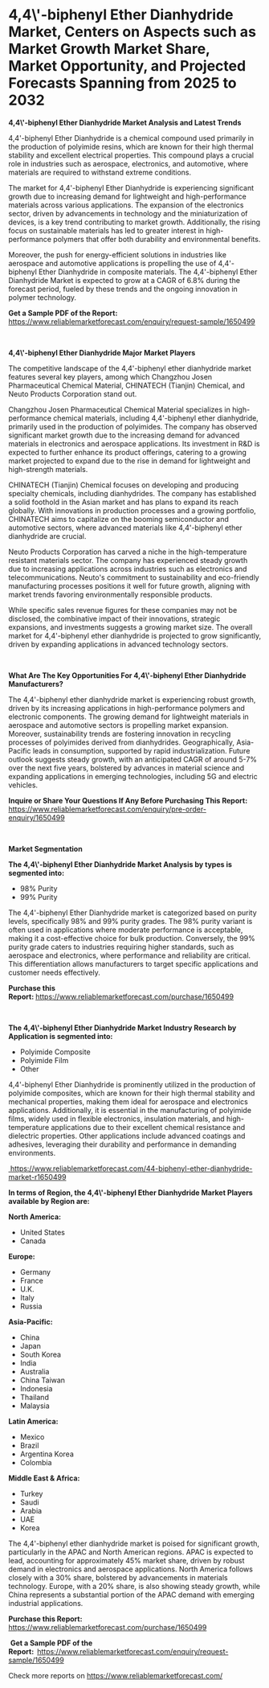 <p><h1>4,4\'-biphenyl Ether Dianhydride Market, Centers on Aspects such as Market Growth Market Share, Market Opportunity, and Projected Forecasts Spanning from 2025 to 2032</h1></p><p><strong>4,4\'-biphenyl Ether Dianhydride Market Analysis and Latest Trends</strong></p>
<p><p>4,4'-biphenyl Ether Dianhydride is a chemical compound used primarily in the production of polyimide resins, which are known for their high thermal stability and excellent electrical properties. This compound plays a crucial role in industries such as aerospace, electronics, and automotive, where materials are required to withstand extreme conditions.</p><p>The market for 4,4'-biphenyl Ether Dianhydride is experiencing significant growth due to increasing demand for lightweight and high-performance materials across various applications. The expansion of the electronics sector, driven by advancements in technology and the miniaturization of devices, is a key trend contributing to market growth. Additionally, the rising focus on sustainable materials has led to greater interest in high-performance polymers that offer both durability and environmental benefits.</p><p>Moreover, the push for energy-efficient solutions in industries like aerospace and automotive applications is propelling the use of 4,4'-biphenyl Ether Dianhydride in composite materials. The 4,4'-biphenyl Ether Dianhydride Market is expected to grow at a CAGR of 6.8% during the forecast period, fueled by these trends and the ongoing innovation in polymer technology.</p></p>
<p><strong>Get a Sample PDF of the Report:&nbsp;</strong> <a href="https://www.reliablemarketforecast.com/enquiry/request-sample/1650499?utm_campaign=3046&utm_medium=2&utm_source=Github&utm_content=ia&utm_term=23032025&utm_id=44-biphenyl-ether-dianhydride">https://www.reliablemarketforecast.com/enquiry/request-sample/1650499</a></p>
<p>&nbsp;</p>
<p><strong>4,4\'-biphenyl Ether Dianhydride Major Market Players</strong></p>
<p><p>The competitive landscape of the 4,4'-biphenyl ether dianhydride market features several key players, among which Changzhou Josen Pharmaceutical Chemical Material, CHINATECH (Tianjin) Chemical, and Neuto Products Corporation stand out.</p><p>Changzhou Josen Pharmaceutical Chemical Material specializes in high-performance chemical materials, including 4,4'-biphenyl ether dianhydride, primarily used in the production of polyimides. The company has observed significant market growth due to the increasing demand for advanced materials in electronics and aerospace applications. Its investment in R&D is expected to further enhance its product offerings, catering to a growing market projected to expand due to the rise in demand for lightweight and high-strength materials.</p><p>CHINATECH (Tianjin) Chemical focuses on developing and producing specialty chemicals, including dianhydrides. The company has established a solid foothold in the Asian market and has plans to expand its reach globally. With innovations in production processes and a growing portfolio, CHINATECH aims to capitalize on the booming semiconductor and automotive sectors, where advanced materials like 4,4'-biphenyl ether dianhydride are crucial.</p><p>Neuto Products Corporation has carved a niche in the high-temperature resistant materials sector. The company has experienced steady growth due to increasing applications across industries such as electronics and telecommunications. Neuto's commitment to sustainability and eco-friendly manufacturing processes positions it well for future growth, aligning with market trends favoring environmentally responsible products.</p><p>While specific sales revenue figures for these companies may not be disclosed, the combinative impact of their innovations, strategic expansions, and investments suggests a growing market size. The overall market for 4,4'-biphenyl ether dianhydride is projected to grow significantly, driven by expanding applications in advanced technology sectors.</p></p>
<p>&nbsp;</p>
<p><strong>What Are The Key Opportunities For 4,4\'-biphenyl Ether Dianhydride Manufacturers?</strong></p>
<p><p>The 4,4'-biphenyl ether dianhydride market is experiencing robust growth, driven by its increasing applications in high-performance polymers and electronic components. The growing demand for lightweight materials in aerospace and automotive sectors is propelling market expansion. Moreover, sustainability trends are fostering innovation in recycling processes of polyimides derived from dianhydrides. Geographically, Asia-Pacific leads in consumption, supported by rapid industrialization. Future outlook suggests steady growth, with an anticipated CAGR of around 5-7% over the next five years, bolstered by advances in material science and expanding applications in emerging technologies, including 5G and electric vehicles.</p></p>
<p><strong>Inquire or Share Your Questions If Any Before Purchasing This Report:</strong> <a href="https://www.reliablemarketforecast.com/enquiry/pre-order-enquiry/1650499?utm_campaign=3046&utm_medium=2&utm_source=Github&utm_content=ia&utm_term=23032025&utm_id=44-biphenyl-ether-dianhydride">https://www.reliablemarketforecast.com/enquiry/pre-order-enquiry/1650499</a></p>
<p>&nbsp;</p>
<p><strong>Market Segmentation</strong></p>
<p><strong>The 4,4\'-biphenyl Ether Dianhydride Market Analysis by types is segmented into:</strong></p>
<p><ul><li>98% Purity</li><li>99% Purity</li></ul></p>
<p><p>The 4,4'-biphenyl Ether Dianhydride market is categorized based on purity levels, specifically 98% and 99% purity grades. The 98% purity variant is often used in applications where moderate performance is acceptable, making it a cost-effective choice for bulk production. Conversely, the 99% purity grade caters to industries requiring higher standards, such as aerospace and electronics, where performance and reliability are critical. This differentiation allows manufacturers to target specific applications and customer needs effectively.</p></p>
<p><strong>Purchase this Report:&nbsp;</strong><a href="https://www.reliablemarketforecast.com/purchase/1650499?utm_campaign=3046&utm_medium=2&utm_source=Github&utm_content=ia&utm_term=23032025&utm_id=44-biphenyl-ether-dianhydride">https://www.reliablemarketforecast.com/purchase/1650499</a></p>
<p>&nbsp;</p>
<p><strong>The 4,4\'-biphenyl Ether Dianhydride Market Industry Research by Application is segmented into:</strong></p>
<p><ul><li>Polyimide Composite</li><li>Polyimide Film</li><li>Other</li></ul></p>
<p><p>4,4'-biphenyl Ether Dianhydride is prominently utilized in the production of polyimide composites, which are known for their high thermal stability and mechanical properties, making them ideal for aerospace and electronics applications. Additionally, it is essential in the manufacturing of polyimide films, widely used in flexible electronics, insulation materials, and high-temperature applications due to their excellent chemical resistance and dielectric properties. Other applications include advanced coatings and adhesives, leveraging their durability and performance in demanding environments.</p></p>
<p><a href="https://www.reliablemarketforecast.com/44-biphenyl-ether-dianhydride-market-r1650499?utm_campaign=3046&utm_medium=2&utm_source=Github&utm_content=ia&utm_term=23032025&utm_id=44-biphenyl-ether-dianhydride">&nbsp;https://www.reliablemarketforecast.com/44-biphenyl-ether-dianhydride-market-r1650499</a></p>
<p><strong>In terms of Region, the 4,4\'-biphenyl Ether Dianhydride Market Players available by Region are:</strong></p>
<p>
    <p> <strong> North America: </strong>
        <ul>
            <li>United States</li>
            <li>Canada</li>
        </ul>
        </p> 
    <p> <strong> Europe: </strong>
        <ul>
            <li>Germany</li>
            <li>France</li>
            <li>U.K.</li>
            <li>Italy</li>
            <li>Russia</li>
        </ul>
        </p> 
    <p> <strong> Asia-Pacific: </strong>
        <ul>
            <li>China</li>
            <li>Japan</li>
            <li>South Korea</li>
            <li>India</li>
            <li>Australia</li>
            <li>China Taiwan</li>
            <li>Indonesia</li>
            <li>Thailand</li>
            <li>Malaysia</li>
        </ul>
        </p> 
    <p> <strong> Latin America: </strong>
        <ul>
            <li>Mexico</li>
            <li>Brazil</li>
            <li>Argentina Korea</li>
            <li>Colombia</li>
        </ul>
        </p> 
    <p> <strong> Middle East & Africa: </strong>
        <ul>
            <li>Turkey</li>
            <li>Saudi</li>
            <li>Arabia</li>
            <li>UAE</li>
            <li>Korea</li>
        </ul>
    </p>
    </p>
<p><p>The 4,4'-biphenyl ether dianhydride market is poised for significant growth, particularly in the APAC and North American regions. APAC is expected to lead, accounting for approximately 45% market share, driven by robust demand in electronics and aerospace applications. North America follows closely with a 30% share, bolstered by advancements in materials technology. Europe, with a 20% share, is also showing steady growth, while China represents a substantial portion of the APAC demand with emerging industrial applications.</p></p>
<p><strong>Purchase this Report: </strong><a href="https://www.reliablemarketforecast.com/purchase/1650499?utm_campaign=3046&utm_medium=2&utm_source=Github&utm_content=ia&utm_term=23032025&utm_id=44-biphenyl-ether-dianhydride">https://www.reliablemarketforecast.com/purchase/1650499</a></p>
<p>&nbsp;<strong>Get a Sample PDF of the Report:&nbsp;&nbsp;</strong><a href="https://www.reliablemarketforecast.com/enquiry/request-sample/1650499?utm_campaign=3046&utm_medium=2&utm_source=Github&utm_content=ia&utm_term=23032025&utm_id=44-biphenyl-ether-dianhydride">https://www.reliablemarketforecast.com/enquiry/request-sample/1650499</a></p>
<p><strong></strong></p>
<p>Check more reports on <a href="https://www.reliablemarketforecast.com/?utm_campaign=3046&utm_medium=2&utm_source=Github&utm_content=ia&utm_term=23032025&utm_id=44-biphenyl-ether-dianhydride">https://www.reliablemarketforecast.com/</a></p>